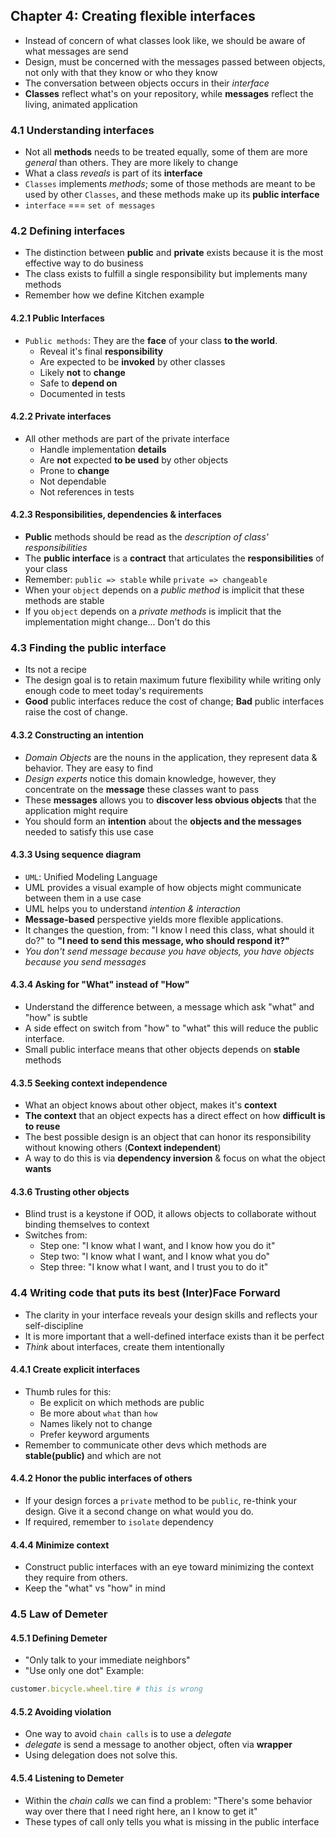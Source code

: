 ## Chapter 4: Creating flexible interfaces 
- Instead of concern of what classes look like, we should be aware of what messages are send
- Design, must be concerned with the messages passed between objects, not only with that they know or who they know
- The conversation between objects occurs in their _interface_
- **Classes** reflect what's on your repository, while **messages** reflect the living, animated application

### 4.1 Understanding interfaces
- Not all **methods** needs to be treated equally, some of them are more _general_ than others. They are more likely to change
- What a class _reveals_ is part of its **interface**
- `Classes` implements _methods_; some of those methods are meant to be used by other `Classes`, and these methods make up its **public interface**
- `interface` === `set of messages`

### 4.2 Defining interfaces
- The distinction between **public** and **private** exists because it is the most effective way to do business
- The class exists to fulfill a single responsibility but implements many methods
- Remember how we define Kitchen example

#### 4.2.1 Public Interfaces
- `Public methods`: They are the **face** of your class **to the world**.
  - Reveal it's final **responsibility**
  - Are expected to be **invoked** by other classes
  - Likely **not** to **change**
  - Safe to **depend on**
  - Documented in tests

#### 4.2.2 Private interfaces
- All other methods are part of the private interface
  - Handle implementation **details**
  - Are **not** expected **to be used** by other objects
  - Prone to **change**
  - Not dependable
  - Not references in tests

#### 4.2.3 Responsibilities, dependencies & interfaces
- **Public** methods should be read as the _description of class' responsibilities_
- The **public interface** is a **contract** that articulates the **responsibilities** of your class
- Remember: `public => stable` while `private => changeable`
- When your `object` depends on a _public method_ is implicit that these methods are stable
- If you `object` depends on a _private methods_ is implicit that the implementation might change... Don't do this

### 4.3 Finding the public interface
- Its not a recipe 
- The design goal is to retain maximum future flexibility while writing only enough code to meet today's requirements
- **Good** public interfaces reduce the cost of change; **Bad** public interfaces raise the cost of change.

#### 4.3.2 Constructing an intention
-  _Domain Objects_ are the nouns in the application, they represent data & behavior. They are easy to find
- _Design experts_ notice this domain knowledge, however, they concentrate on the **message** these classes want to pass
- These **messages** allows you to **discover less obvious objects** that the application might require
- You should form an **intention** about the **objects and the messages** needed to satisfy this use case

#### 4.3.3 Using sequence diagram
- `UML`: Unified Modeling Language
- UML provides a visual example of how objects might communicate between them in a use case
- UML helps you to understand _intention & interaction_
- **Message-based** perspective yields more flexible applications.
- It changes the question, from: "I know I need this class, what should it do?" to **"I need to send this message, who should respond it?"**
- _You don't send message because you have objects, you have objects because you send messages_

#### 4.3.4 Asking for "What" instead of "How"
- Understand the difference between, a message which ask "what" and "how" is subtle 
- A side effect on switch from "how" to "what" this will reduce the public interface.
- Small public interface means that other objects depends on **stable** methods

#### 4.3.5 Seeking context independence
- What an object knows about other object, makes it's **context**
- **The context** that an object expects has a direct effect on how **difficult is to reuse**
- The best possible design is an object that can honor its responsibility without knowing others (**Context independent**)
- A way to do this is via **dependency inversion** & focus on what the object **wants**

#### 4.3.6 Trusting other objects
- Blind trust is a keystone if OOD, it allows objects to collaborate without binding themselves to context
- Switches from:
  - Step one: "I know what I want, and I know how you do it"
  - Step two: "I know what I want, and I know what you do"
  - Step three: "I know what I want, and I trust you to do it"

### 4.4 Writing code that puts its best (Inter)Face Forward
- The clarity in your interface reveals your design skills and reflects your self-discipline
- It is more important that a well-defined interface exists than it be perfect
- _Think_ about interfaces, create them intentionally

#### 4.4.1 Create explicit interfaces
- Thumb rules for this:
  - Be explicit on which methods are public
  - Be more about `what` than `how`
  - Names likely not to change
  - Prefer keyword arguments
- Remember to communicate other devs which methods are **stable(public)** and which are not

#### 4.4.2 Honor the public interfaces of others
- If your design forces a `private` method to be `public`, re-think your design. Give it a second change on what would you do.
- If required, remember to `isolate` dependency

#### 4.4.4 Minimize context
- Construct public interfaces with an eye toward minimizing the context they require from others.
- Keep the "what" vs "how" in mind

### 4.5 Law of Demeter
#### 4.5.1 Defining Demeter
- "Only talk to your immediate neighbors"
- "Use only one dot"
Example:  
```ruby
customer.bicycle.wheel.tire # this is wrong
```

#### 4.5.2 Avoiding violation
- One way to avoid `chain calls` is to use a _delegate_
- _delegate_ is send a message to another object, often via **wrapper**
- Using delegation does not solve this.

#### 4.5.4 Listening to Demeter
- Within the _chain calls_ we can find a problem: "There's some behavior way over there that I need right here, an I know to get it"
- These types of call only tells you what is missing in the public interface
